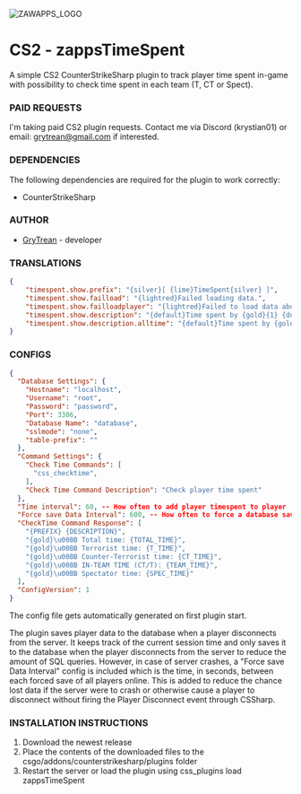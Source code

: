 
![ZAWAPPS_LOGO](https://i.imgur.com/2NkZSmV.png)

# CS2 - zappsTimeSpent

A simple CS2 CounterStrikeSharp plugin to track player time spent in-game with possibility to check time spent in each team (T, CT or Spect).

### PAID REQUESTS
I'm taking paid CS2 plugin requests. Contact me via Discord (krystian01) or email: grytrean@gmail.com if interested.

### DEPENDENCIES
The following dependencies are required for the plugin to work correctly:
- CounterStrikeSharp

### AUTHOR
- [GryTrean](https://github.com/GryTrean) - developer

### TRANSLATIONS
```json
{
    "timespent.show.prefix": "{silver}[ {lime}TimeSpent{silver} ]",
    "timespent.show.failload": "{lightred}Failed loading data.",
    "timespent.show.failloadplayer": "{lightred}Failed to load data about this player.",
    "timespent.show.description": "{default}Time spent by {gold}{1} {default}in the last {gold}{1} {default}days",
    "timespent.show.description.alltime": "{default}Time spent by {gold}{0}"
}
```

### CONFIGS
```json
{
  "Database Settings": {
    "Hostname": "localhost",
    "Username": "root",
    "Password": "password",
    "Port": 3306,
    "Database Name": "database",
    "sslmode": "none",
    "table-prefix": ""
  },
  "Command Settings": {
    "Check Time Commands": [
      "css_checktime",
    ],
    "Check Time Command Description": "Check player time spent"
  },
  "Time interval": 60, -- How often to add player timespent to player
  "Force save Data Interval": 600, -- How often to force a database save of all online players
  "CheckTime Command Response": [
    "{PREFIX} {DESCRIPTION}",
    "{gold}\u00BB Total time: {TOTAL_TIME}",
    "{gold}\u00BB Terrorist time: {T_TIME}",
    "{gold}\u00BB Counter-Terrorist time: {CT_TIME}",
    "{gold}\u00BB IN-TEAM TIME (CT/T): {TEAM_TIME}",
    "{gold}\u00BB Spectator time: {SPEC_TIME}"
  ],
  "ConfigVersion": 1
}
```
The config file gets automatically generated on first plugin start.

The plugin saves player data to the database when a player disconnects from the server. It keeps track of the current session time and only saves it to the database when the player disconnects from the server to reduce the amount of SQL queries. However, in case of server crashes, a "Force save Data Interval" config is included which is the time, in seconds, between each forced save of all players online. This is added to reduce the chance lost data if the server were to crash or otherwise cause a player to disconnect without firing the Player Disconnect event through CSSharp.

### INSTALLATION INSTRUCTIONS
1. Download the newest release
2. Place the contents of the downloaded files to the csgo/addons/counterstrikesharp/plugins folder
3. Restart the server or load the plugin using css_plugins load zappsTimeSpent
